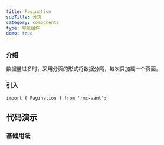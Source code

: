 ```yaml
---
title: Pagination
subTitle: 分页
category: components
type: 导航组件
demo: true
---
```


### 介绍

数据量过多时，采用分页的形式将数据分隔，每次只加载一个页面。

### 引入

```tsx
import { Pagination } from 'rmc-vant';
```

## 代码演示

### 基础用法
